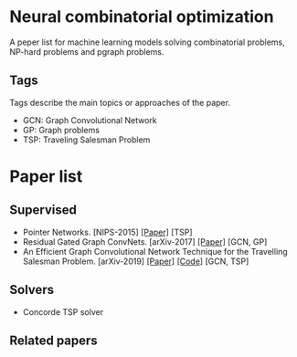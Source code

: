 # Neural combinatorial optimization
A peper list for machine learning models solving combinatorial problems, NP-hard problems and pgraph problems.

## Tags
Tags describe the main topics or approaches of the paper.
* GCN: Graph Convolutional Network
* GP: Graph problems
* TSP: Traveling Salesman Problem

# Paper list

## Supervised
* Pointer Networks. [NIPS-2015] [[Paper]](https://arxiv.org/pdf/1506.03134.pdf) [TSP]
* Residual Gated Graph ConvNets. [arXiv-2017] [[Paper]](https://arxiv.org/pdf/1711.07553.pdf) [GCN, GP]
* An Efficient Graph Convolutional Network Technique for the Travelling Salesman Problem. [arXiv-2019] [[Paper]](https://arxiv.org/pdf/1906.01227.pdf) [[Code]](https://github.com/chaitjo/graph-convnet-tsp) [GCN, TSP]

## Solvers
* Concorde TSP solver

## Related papers
